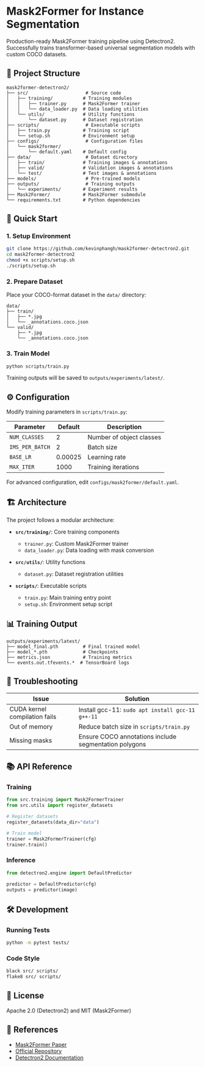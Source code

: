# Mask2Former for Instance Segmentation

Production-ready Mask2Former training pipeline using Detectron2. Successfully trains transformer-based universal segmentation models with custom COCO datasets.

## 📁 Project Structure

```
mask2former-detectron2/
├── src/                     # Source code
│   ├── training/           # Training modules
│   │   ├── trainer.py      # Mask2Former trainer
│   │   └── data_loader.py  # Data loading utilities
│   └── utils/              # Utility functions
│       └── dataset.py      # Dataset registration
├── scripts/                 # Executable scripts
│   ├── train.py            # Training script
│   └── setup.sh            # Environment setup
├── configs/                 # Configuration files
│   └── mask2former/
│       └── default.yaml    # Default config
├── data/                    # Dataset directory
│   ├── train/              # Training images & annotations
│   ├── valid/              # Validation images & annotations
│   └── test/               # Test images & annotations
├── models/                  # Pre-trained models
├── outputs/                 # Training outputs
│   └── experiments/        # Experiment results
├── Mask2Former/            # Mask2Former submodule
└── requirements.txt        # Python dependencies
```

## 🚀 Quick Start

### 1. Setup Environment

```bash
git clone https://github.com/kevinphangh/mask2former-detectron2.git
cd mask2former-detectron2
chmod +x scripts/setup.sh
./scripts/setup.sh
```

### 2. Prepare Dataset

Place your COCO-format dataset in the `data/` directory:
```
data/
├── train/
│   ├── *.jpg
│   └── _annotations.coco.json
└── valid/
    ├── *.jpg
    └── _annotations.coco.json
```

### 3. Train Model

```bash
python scripts/train.py
```

Training outputs will be saved to `outputs/experiments/latest/`.

## ⚙️ Configuration

Modify training parameters in `scripts/train.py`:

| Parameter | Default | Description |
|-----------|---------|-------------|
| `NUM_CLASSES` | 2 | Number of object classes |
| `IMS_PER_BATCH` | 2 | Batch size |
| `BASE_LR` | 0.00025 | Learning rate |
| `MAX_ITER` | 1000 | Training iterations |

For advanced configuration, edit `configs/mask2former/default.yaml`.

## 🏗️ Architecture

The project follows a modular architecture:

- **`src/training/`**: Core training components
  - `trainer.py`: Custom Mask2Former trainer
  - `data_loader.py`: Data loading with mask conversion
  
- **`src/utils/`**: Utility functions
  - `dataset.py`: Dataset registration utilities
  
- **`scripts/`**: Executable scripts
  - `train.py`: Main training entry point
  - `setup.sh`: Environment setup script

## 📊 Training Output

```
outputs/experiments/latest/
├── model_final.pth         # Final trained model
├── model_*.pth             # Checkpoints
├── metrics.json            # Training metrics
└── events.out.tfevents.*  # TensorBoard logs
```

## 🔧 Troubleshooting

| Issue | Solution |
|-------|----------|
| CUDA kernel compilation fails | Install gcc-11: `sudo apt install gcc-11 g++-11` |
| Out of memory | Reduce batch size in `scripts/train.py` |
| Missing masks | Ensure COCO annotations include segmentation polygons |

## 📚 API Reference

### Training
```python
from src.training import Mask2FormerTrainer
from src.utils import register_datasets

# Register datasets
register_datasets(data_dir="data")

# Train model
trainer = Mask2FormerTrainer(cfg)
trainer.train()
```

### Inference
```python
from detectron2.engine import DefaultPredictor

predictor = DefaultPredictor(cfg)
outputs = predictor(image)
```

## 🛠️ Development

### Running Tests
```bash
python -m pytest tests/
```

### Code Style
```bash
black src/ scripts/
flake8 src/ scripts/
```

## 📝 License

Apache 2.0 (Detectron2) and MIT (Mask2Former)

## 🔗 References

- [Mask2Former Paper](https://arxiv.org/abs/2112.01527)
- [Official Repository](https://github.com/facebookresearch/Mask2Former)
- [Detectron2 Documentation](https://detectron2.readthedocs.io/)